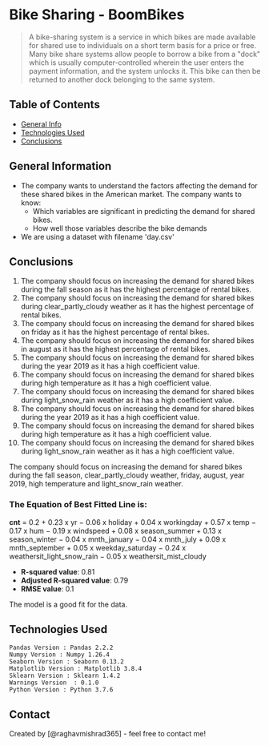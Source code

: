 # Bike Sharing - BoomBikes 
> A bike-sharing system is a service in which bikes are made available for shared use to individuals on a short term basis for a price or free. Many bike share systems allow people to borrow a bike from a "dock" which is usually computer-controlled wherein the user enters the payment information, and the system unlocks it. This bike can then be returned to another dock belonging to the same system.


## Table of Contents
* [General Info](#general-information)
* [Technologies Used](#technologies-used)
* [Conclusions](#conclusions)


<!-- You can include any other section that is pertinent to your problem -->

## General Information
- The company wants to understand the factors affecting the demand for these shared bikes in the American market. The company wants to know:
    - Which variables are significant in predicting the demand for shared bikes.
    - How well those variables describe the bike demands
- We are using a dataset with filename 'day.csv'

<!-- You don't have to answer all the questions - just the ones relevant to your project. -->

## Conclusions
1. The company should focus on increasing the demand for shared bikes during the fall season as it has the highest percentage of rental bikes.
2. The company should focus on increasing the demand for shared bikes during clear_partly_cloudy weather as it has the highest percentage of rental bikes.
3. The company should focus on increasing the demand for shared bikes on friday as it has the highest percentage of rental bikes.
4. The company should focus on increasing the demand for shared bikes in august as it has the highest percentage of rental bikes.
5. The company should focus on increasing the demand for shared bikes during the year 2019 as it has a high coefficient value.
6. The company should focus on increasing the demand for shared bikes during high temperature as it has a high coefficient value.
7. The company should focus on increasing the demand for shared bikes during light_snow_rain weather as it has a high coefficient value.
8. The company should focus on increasing the demand for shared bikes during the year 2019 as it has a high coefficient value.
9. The company should focus on increasing the demand for shared bikes during high temperature as it has a high coefficient value.
10. The company should focus on increasing the demand for shared bikes during light_snow_rain weather as it has a high coefficient value.

The company should focus on increasing the demand for shared bikes during the fall season, clear_partly_cloudy weather, friday, august, year 2019, high temperature and light_snow_rain weather.

### The Equation of Best Fitted Line is:

**cnt** = 0.2 + 0.23 x yr − 0.06 x holiday + 0.04 x workingday + 0.57 x temp − 0.17 x hum − 0.19 x windspeed + 0.08 x season_summer + 0.13 x season_winter − 0.04 x mnth_january − 0.04 x mnth_july + 0.09 x mnth_september + 0.05 x weekday_saturday − 0.24 x weathersit_light_snow_rain − 0.05 x weathersit_mist_cloudy



- **R-squared value**: 0.81
- **Adjusted R-squared value**: 0.79 
- **RMSE value**: 0.1  

The model is a good fit for the data.

<!-- You don't have to answer all the questions - just the ones relevant to your project. -->


## Technologies Used
    Pandas Version : Pandas 2.2.2
    Numpy Version : Numpy 1.26.4
    Seaborn Version : Seaborn 0.13.2
    Matplotlib Version : Matplotlib 3.8.4
    Sklearn Version : Sklearn 1.4.2
    Warnings Version  : 0.1.0
    Python Version : Python 3.7.6

<!-- As the libraries versions keep on changing, it is recommended to mention the version of library used in this project -->



## Contact
Created by [@raghavmishrad365] - feel free to contact me!


<!-- Optional -->
<!-- ## License -->
<!-- This project is open source and available under the [... License](). -->

<!-- You don't have to include all sections - just the one's relevant to your project -->
